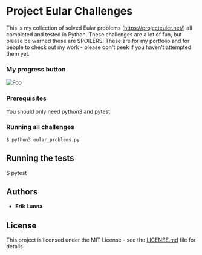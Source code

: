 # Project Eular Challenges

This is my collection of solved Eular problems (https://projecteuler.net/) all
completed and tested in Python.  These challenges are a lot of fun, but please
be warned these are SPOILERS!  These are for my portfolio and for people to
check out my work - please don't peek if you haven't attempted them yet.

### My progress button
[![Foo](https://projecteuler.net/profile/elunna.png)](http://projecteuler.net/)


### Prerequisites
You should only need python3 and pytest

### Running all challenges
```
$ python3 eular_problems.py
```

## Running the tests
$ pytest


## Authors
* **Erik Lunna**

## License
This project is licensed under the MIT License - see the [LICENSE.md](LICENSE.md) file for details
